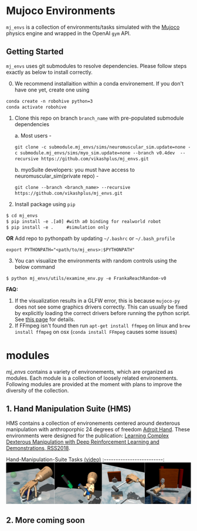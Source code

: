 <!-- =================================================
Copyright (C) 2018 Vikash Kumar
Author  :: Vikash Kumar (vikashplus@gmail.com)
Source  :: https://github.com/vikashplus/mj_envs
License :: Under Apache License, Version 2.0 (the "License"); you may not use this file except in compliance with the License. You may obtain a copy of the License at http://www.apache.org/licenses/LICENSE-2.0 Unless required by applicable law or agreed to in writing, software distributed under the License is distributed on an "AS IS" BASIS, WITHOUT WARRANTIES OR CONDITIONS OF ANY KIND, either express or implied. See the License for the specific language governing permissions and limitations under the License.
================================================= -->

# Mujoco Environments
`mj_envs` is a collection of environments/tasks simulated with the [Mujoco](http://www.mujoco.org/) physics engine and wrapped in the OpenAI `gym` API.

## Getting Started
`mj_envs` uses git submodules to resolve dependencies. Please follow steps exactly as below to install correctly.

0. We recommend installaition within a conda environement. If you don't have one yet, create one using
```
conda create -n robohive python=3
conda activate robohive
```

1. Clone this repo on branch `branch_name` with pre-populated submodule dependencies

   a. Most users -
   ```
   git clone -c submodule.mj_envs/sims/neuromuscular_sim.update=none -c submodule.mj_envs/sims/myo_sim.update=none --branch v0.4dev  --recursive https://github.com/vikashplus/mj_envs.git
   ```

   b. myoSuite developers: you must have access to neuromuscular_sim(private repo) -
   ```
   git clone --branch <branch_name> --recursive https://github.com/vikashplus/mj_envs.git
   ```

2. Install package using `pip`
```
$ cd mj_envs
$ pip install -e .[a0] #with a0 binding for realworld robot
$ pip install -e .     #simulation only
```
**OR**
Add repo to pythonpath by updating `~/.bashrc` or `~/.bash_profile`
```
export PYTHONPATH="<path/to/mj_envs>:$PYTHONPATH"
```
3. You can visualize the environments with random controls using the below command
```
$ python mj_envs/utils/examine_env.py -e FrankaReachRandom-v0
```
**FAQ:**
1. If the visualization results in a GLFW error, this is because `mujoco-py` does not see some graphics drivers correctly. This can usually be fixed by explicitly loading the correct drivers before running the python script. See [this page](https://github.com/aravindr93/mjrl/tree/master/setup#known-issues) for details.
2. If FFmpeg isn't found then run `apt-get install ffmpeg` on linux and `brew install ffmpeg` on osx (`conda install FFmpeg` causes some issues)


# modules
*mj_envs* contains a variety of environements, which are organized as modules. Each module is a collection of loosely related environements. Following modules are provided at the moment with plans to improve the diversity of the collection.

## 1. Hand Manipulation Suite (HMS)
HMS contains a collection of environements centered around dexterous manipulation with anthroporphic 24 degrees of freedom  [Adroit Hand](https://vikashplus.github.io/P_Hand.html). These environments were designed for the publication: [Learning Complex Dexterous Manipulation with Deep Reinforcement Learning and Demonstrations, RSS2018](https://sites.google.com/corp/view/deeprl-dexterous-manipulation).

Hand-Manipulation-Suite Tasks [(video)](https://youtu.be/jJtBll8l_OM)
:-------------------------:
![Alt text](mj_envs/envs/hand_manipulation_suite/assets/tasks.jpg?raw=false "Adroit Tasks")

## 2. More coming soon
